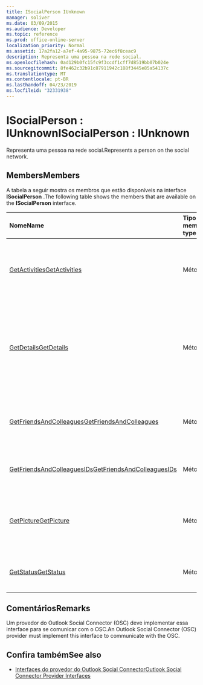 ```yaml
---
title: ISocialPerson IUnknown
manager: soliver
ms.date: 03/09/2015
ms.audience: Developer
ms.topic: reference
ms.prod: office-online-server
localization_priority: Normal
ms.assetid: 17a2fa12-a7ef-4a95-9875-72ec6f8ceac9
description: Representa uma pessoa na rede social.
ms.openlocfilehash: 0ad129b0fc15fc9f3ccdf1cff7d8519bb07b024e
ms.sourcegitcommit: 8fe462c32b91c87911942c188f3445e85a54137c
ms.translationtype: MT
ms.contentlocale: pt-BR
ms.lasthandoff: 04/23/2019
ms.locfileid: "32331938"
---
```

# <a name="isocialperson--iunknown"></a><span data-ttu-id="e460c-103">ISocialPerson : IUnknown</span><span class="sxs-lookup"><span data-stu-id="e460c-103">ISocialPerson : IUnknown</span></span>

<span data-ttu-id="e460c-104">Representa uma pessoa na rede social.</span><span class="sxs-lookup"><span data-stu-id="e460c-104">Represents a person on the social network.</span></span>
  
## <a name="members"></a><span data-ttu-id="e460c-105">Members</span><span class="sxs-lookup"><span data-stu-id="e460c-105">Members</span></span>

<span data-ttu-id="e460c-106">A tabela a seguir mostra os membros que estão disponíveis na interface **ISocialPerson** .</span><span class="sxs-lookup"><span data-stu-id="e460c-106">The following table shows the members that are available on the **ISocialPerson** interface.</span></span> 
  
|<span data-ttu-id="e460c-107">**Nome**</span><span class="sxs-lookup"><span data-stu-id="e460c-107">**Name**</span></span>|<span data-ttu-id="e460c-108">**Tipo de membro**</span><span class="sxs-lookup"><span data-stu-id="e460c-108">**Member type**</span></span>|<span data-ttu-id="e460c-109">**Descrição**</span><span class="sxs-lookup"><span data-stu-id="e460c-109">**Description**</span></span>|
|:-----|:-----|:-----|
|[<span data-ttu-id="e460c-110">GetActivities</span><span class="sxs-lookup"><span data-stu-id="e460c-110">GetActivities</span></span>](isocialperson-getactivities.md) <br/> |<span data-ttu-id="e460c-111">Método		</span><span class="sxs-lookup"><span data-stu-id="e460c-111">Method</span></span>  <br/> |<span data-ttu-id="e460c-112">Esse método foi preterido desde o Outlook Social Connector 2013.</span><span class="sxs-lookup"><span data-stu-id="e460c-112">This method has been deprecated since Outlook Social Connector 2013.</span></span>  <br/> |
|[<span data-ttu-id="e460c-113">GetDetails</span><span class="sxs-lookup"><span data-stu-id="e460c-113">GetDetails</span></span>](isocialperson-getdetails.md) <br/> |<span data-ttu-id="e460c-114">Método		</span><span class="sxs-lookup"><span data-stu-id="e460c-114">Method</span></span>  <br/> |<span data-ttu-id="e460c-115">Obtém uma cadeia de caracteres que representa detalhes para a pessoa, como nome, sobrenome e URL de uma imagem de perfil.</span><span class="sxs-lookup"><span data-stu-id="e460c-115">Gets a string that represents details for the person, such as the first name, last name, and a URL to a profile picture.</span></span>  <br/> |
|[<span data-ttu-id="e460c-116">GetFriendsAndColleagues</span><span class="sxs-lookup"><span data-stu-id="e460c-116">GetFriendsAndColleagues</span></span>](isocialperson-getfriendsandcolleagues.md) <br/> |<span data-ttu-id="e460c-117">Método		</span><span class="sxs-lookup"><span data-stu-id="e460c-117">Method</span></span>  <br/> |<span data-ttu-id="e460c-118">Obtém uma cadeia de caracteres que representa uma coleção de pessoas.</span><span class="sxs-lookup"><span data-stu-id="e460c-118">Gets a string that represents a collection of people.</span></span>  <br/> |
|[<span data-ttu-id="e460c-119">GetFriendsAndColleaguesIDs</span><span class="sxs-lookup"><span data-stu-id="e460c-119">GetFriendsAndColleaguesIDs</span></span>](isocialperson-getfriendsandcolleaguesids.md) <br/> |<span data-ttu-id="e460c-120">Método		</span><span class="sxs-lookup"><span data-stu-id="e460c-120">Method</span></span>  <br/> |<span data-ttu-id="e460c-121">No momento, este método não tem suporte.</span><span class="sxs-lookup"><span data-stu-id="e460c-121">This method is currently not supported.</span></span>  <br/> |
|[<span data-ttu-id="e460c-122">GetPicture</span><span class="sxs-lookup"><span data-stu-id="e460c-122">GetPicture</span></span>](isocialperson-getpicture.md) <br/> |<span data-ttu-id="e460c-123">Método		</span><span class="sxs-lookup"><span data-stu-id="e460c-123">Method</span></span>  <br/> |<span data-ttu-id="e460c-124">Obtém uma matriz de bytes que contém o recurso de imagem para a pessoa.</span><span class="sxs-lookup"><span data-stu-id="e460c-124">Gets an array of bytes that contains the picture resource for the person.</span></span>  <br/> |
|[<span data-ttu-id="e460c-125">GetStatus</span><span class="sxs-lookup"><span data-stu-id="e460c-125">GetStatus</span></span>](isocialperson-getstatus.md) <br/> |<span data-ttu-id="e460c-126">Método		</span><span class="sxs-lookup"><span data-stu-id="e460c-126">Method</span></span>  <br/> |<span data-ttu-id="e460c-127">No momento, este método não tem suporte.</span><span class="sxs-lookup"><span data-stu-id="e460c-127">This method is currently not supported.</span></span>  <br/> |
   
## <a name="remarks"></a><span data-ttu-id="e460c-128">Comentários</span><span class="sxs-lookup"><span data-stu-id="e460c-128">Remarks</span></span>

<span data-ttu-id="e460c-129">Um provedor do Outlook Social Connector (OSC) deve implementar essa interface para se comunicar com o OSC.</span><span class="sxs-lookup"><span data-stu-id="e460c-129">An Outlook Social Connector (OSC) provider must implement this interface to communicate with the OSC.</span></span>
  
## <a name="see-also"></a><span data-ttu-id="e460c-130">Confira também</span><span class="sxs-lookup"><span data-stu-id="e460c-130">See also</span></span>

- [<span data-ttu-id="e460c-131">Interfaces do provedor do Outlook Social Connector</span><span class="sxs-lookup"><span data-stu-id="e460c-131">Outlook Social Connector Provider Interfaces</span></span>](outlook-social-connector-provider-interfaces.md)

